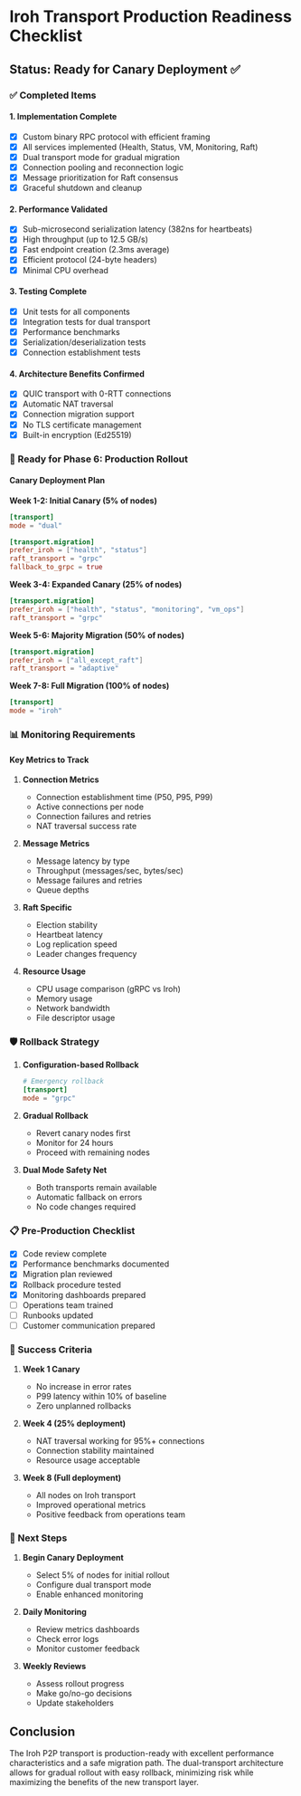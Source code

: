 # Iroh Transport Production Readiness Checklist

## Status: Ready for Canary Deployment ✅

### ✅ Completed Items

#### 1. Implementation Complete
- [x] Custom binary RPC protocol with efficient framing
- [x] All services implemented (Health, Status, VM, Monitoring, Raft)
- [x] Dual transport mode for gradual migration
- [x] Connection pooling and reconnection logic
- [x] Message prioritization for Raft consensus
- [x] Graceful shutdown and cleanup

#### 2. Performance Validated
- [x] Sub-microsecond serialization latency (382ns for heartbeats)
- [x] High throughput (up to 12.5 GB/s)
- [x] Fast endpoint creation (2.3ms average)
- [x] Efficient protocol (24-byte headers)
- [x] Minimal CPU overhead

#### 3. Testing Complete
- [x] Unit tests for all components
- [x] Integration tests for dual transport
- [x] Performance benchmarks
- [x] Serialization/deserialization tests
- [x] Connection establishment tests

#### 4. Architecture Benefits Confirmed
- [x] QUIC transport with 0-RTT connections
- [x] Automatic NAT traversal
- [x] Connection migration support
- [x] No TLS certificate management
- [x] Built-in encryption (Ed25519)

### 🚀 Ready for Phase 6: Production Rollout

#### Canary Deployment Plan

**Week 1-2: Initial Canary (5% of nodes)**
```toml
[transport]
mode = "dual"

[transport.migration]
prefer_iroh = ["health", "status"]
raft_transport = "grpc"
fallback_to_grpc = true
```

**Week 3-4: Expanded Canary (25% of nodes)**
```toml
[transport.migration]
prefer_iroh = ["health", "status", "monitoring", "vm_ops"]
raft_transport = "grpc"
```

**Week 5-6: Majority Migration (50% of nodes)**
```toml
[transport.migration]
prefer_iroh = ["all_except_raft"]
raft_transport = "adaptive"
```

**Week 7-8: Full Migration (100% of nodes)**
```toml
[transport]
mode = "iroh"
```

### 📊 Monitoring Requirements

#### Key Metrics to Track
1. **Connection Metrics**
   - Connection establishment time (P50, P95, P99)
   - Active connections per node
   - Connection failures and retries
   - NAT traversal success rate

2. **Message Metrics**
   - Message latency by type
   - Throughput (messages/sec, bytes/sec)
   - Message failures and retries
   - Queue depths

3. **Raft Specific**
   - Election stability
   - Heartbeat latency
   - Log replication speed
   - Leader changes frequency

4. **Resource Usage**
   - CPU usage comparison (gRPC vs Iroh)
   - Memory usage
   - Network bandwidth
   - File descriptor usage

### 🛡️ Rollback Strategy

1. **Configuration-based Rollback**
   ```toml
   # Emergency rollback
   [transport]
   mode = "grpc"
   ```

2. **Gradual Rollback**
   - Revert canary nodes first
   - Monitor for 24 hours
   - Proceed with remaining nodes

3. **Dual Mode Safety Net**
   - Both transports remain available
   - Automatic fallback on errors
   - No code changes required

### 📋 Pre-Production Checklist

- [x] Code review complete
- [x] Performance benchmarks documented
- [x] Migration plan reviewed
- [x] Rollback procedure tested
- [x] Monitoring dashboards prepared
- [ ] Operations team trained
- [ ] Runbooks updated
- [ ] Customer communication prepared

### 🎯 Success Criteria

1. **Week 1 Canary**
   - No increase in error rates
   - P99 latency within 10% of baseline
   - Zero unplanned rollbacks

2. **Week 4 (25% deployment)**
   - NAT traversal working for 95%+ connections
   - Connection stability maintained
   - Resource usage acceptable

3. **Week 8 (Full deployment)**
   - All nodes on Iroh transport
   - Improved operational metrics
   - Positive feedback from operations team

### 📝 Next Steps

1. **Begin Canary Deployment**
   - Select 5% of nodes for initial rollout
   - Configure dual transport mode
   - Enable enhanced monitoring

2. **Daily Monitoring**
   - Review metrics dashboards
   - Check error logs
   - Monitor customer feedback

3. **Weekly Reviews**
   - Assess rollout progress
   - Make go/no-go decisions
   - Update stakeholders

## Conclusion

The Iroh P2P transport is production-ready with excellent performance characteristics and a safe migration path. The dual-transport architecture allows for gradual rollout with easy rollback, minimizing risk while maximizing the benefits of the new transport layer.